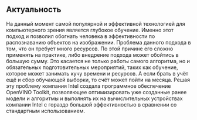 ## Актуальность

На данный момент самой популярной и эффективной технологией для компьютерного зрения является глубокое обучение. Именно этот подход и позволил обогнать человека в эффективности по распознаванию объектов на изображении. Проблема данного подхода в том, что он требует много ресурсов. По этой причине его сложно применять на практике, либо внедрение подхода может обойтись в большую сумму. Это касается не только работы самого алгоритма, но и обязательных подготовительных мероприятий, таких как обучение, которое может занимать кучу времени и ресурсов. А если брать в учёт ещё и сбор обучающей выборки, то счёт может пойти на месяца. Решая эту проблему компания Intel создала программное обеспечение OpenVINO Toolkit, позволяющее оптимизировать уже созданные ранее модели и алгоритмы и выполнять их на вычислительных устройствах компании Intel с гораздо большой эффективностью в сравнении со стандартным использованием.